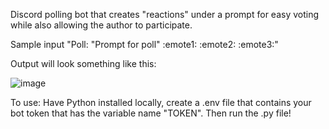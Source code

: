 Discord polling bot that creates "reactions" under a prompt for easy voting while also allowing the author to participate.

Sample input "Poll: "Prompt for poll" :emote1: :emote2: :emote3:"

Output will look something like this:

![image](https://user-images.githubusercontent.com/79484754/222926179-cd723ac9-def2-47b7-9b27-fb9c5bcd1c6a.png)

To use:
Have Python installed locally, create a .env file that contains your bot token that has the variable name "TOKEN".
Then run the .py file!
